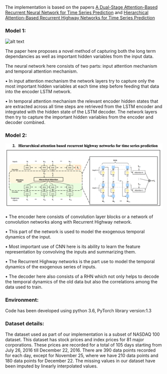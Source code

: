 
 The implementation is based on the papers [A Dual-Stage Attention-Based Recurrent Neural Network for Time Series Prediction](https://arxiv.org/abs/1704.02971)
 and [Hierarchical Attention-Based Recurrent Highway Networks for Time Series Prediction](https://arxiv.org/abs/1806.00685)



 ### Model 1:
 ![alt text](https://github.com/adityamh96/Deep-learning-paper-implementation-RNN-models-/blob/main/images/DA-RNN%20architecture.png 'DA-RNN')
 
The paper here proposes a novel method of capturing both the long term dependancies as well as important hidden variables from the input data.

The neural network here consists of two parts: input attention mechanism and temporal attention mechanism. 

•	In input attention mechanism the network layers try to capture only the most important hidden variables at each time step before feeding that data into the encoder LSTM network. 

•	In temporal attention mechanism the relevant encoder hidden states that are extracted across all time steps are retrieved from the LSTM encoder and integrated with the hidden state of the LSTM decoder. The network layers then try to capture the important hidden variables from the encoder and decoder combined. 

### Model 2:
![alt text](https://github.com/adityamh96/Deep-learning-paper-implementation/blob/main/images/HA-RNN.png "HA-RNN")

•	The encoder here consists of convolution layer blocks or a network of convolution networks along with Recurrent Highway network.

•	This part of the network is used to model the exogenous temporal dynamics of the input.

•	Most important use of CNN here is its ability to learn the feature representation by convolving the inputs and summarizing them.

•	The Recurrent Highway networks is the part use to model the temporal dynamics of the exogenous series of inputs.

•	The decoder here also consists of a RHN which not only helps to decode the temporal dynamics of the old data but also the correlations among the data used to train.

### Environment:
Code has been developed using python 3.6, PyTorch library version:1.3

### Dataset details:
The dataset used as part of our implementation is a subset of NASDAQ 100 dataset. This dataset has stock prices and index prices for 81 major corporations. These prices are recorded for a total of 105 days starting from July 26, 2016 till December 22, 2016. There are 390 data points recorded for each day, except for November 25, where we have 210 data points and 180 data points for December 22. The missing values in our dataset have been imputed by linearly interpolated values.
